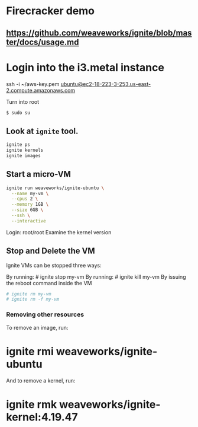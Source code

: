 # Firecracker demo
## https://github.com/weaveworks/ignite/blob/master/docs/usage.md

# Login into the i3.metal instance
ssh -i ~/aws-key.pem ubuntu@ec2-18-223-3-253.us-east-2.compute.amazonaws.com

Turn into root
```bash
$ sudo su
```

## Look at `ignite` tool.
```bash
ignite ps
ignite kernels
ignite images
```

## Start a micro-VM
```bash
ignite run weaveworks/ignite-ubuntu \
  --name my-vm \
  --cpus 2 \
  --memory 1GB \
  --size 6GB \
  --ssh \
  --interactive
```

Login: root/root
Examine the kernel version

## Stop and Delete the VM
Ignite VMs can be stopped three ways:

By running: # ignite stop my-vm
By running: # ignite kill my-vm
By issuing the reboot command inside the VM

``` bash
# ignite rm my-vm
# ignite rm -f my-vm
```

### Removing other resources
To remove an image, run:

# ignite rmi weaveworks/ignite-ubuntu
And to remove a kernel, run:

# ignite rmk weaveworks/ignite-kernel:4.19.47

